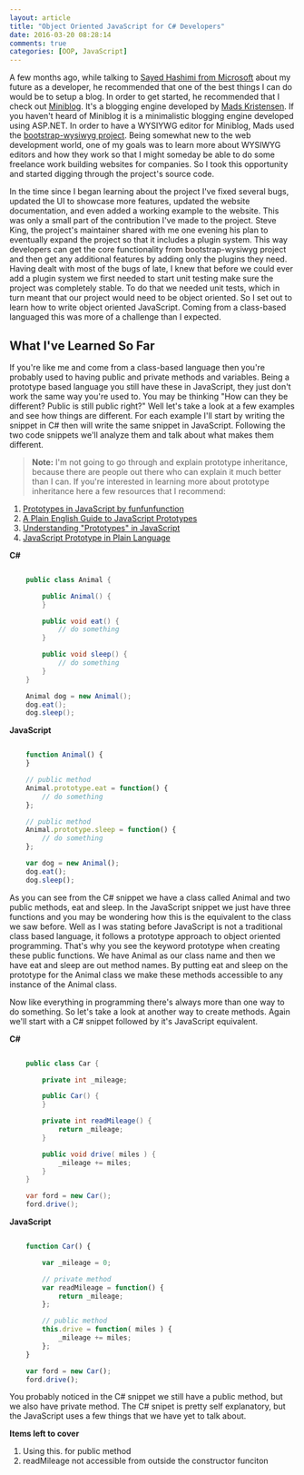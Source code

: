```yaml
---
layout: article
title: "Object Oriented JavaScript for C# Developers"
date: 2016-03-20 08:28:14
comments: true
categories: [OOP, JavaScript]
---
```


A few months ago, while talking to [Sayed Hashimi from Microsoft](https://twitter.com/sayedihashimi) about my future as a developer, he recommended that one of the best things I can do would be to setup a blog. In order to get started, he recommended that I check out [Miniblog](https://github.com/madskristensen/MiniBlog). It's a blogging engine developed by [Mads Kristensen](https://twitter.com/mkristensen). If you haven't heard of Miniblog it is a minimalistic blogging engine developed using ASP.NET. In order to have a WYSIYWG editor for Miniblog, Mads used the [bootstrap-wysiwyg project](https://github.com/steveathon/bootstrap-wysiwyg). Being somewhat new to the web development world, one of my goals was to learn more about WYSIWYG editors and how they work so that I might someday be able to do some freelance work building websites for companies. So I took this opportunity and started digging through the project's source code.

In the time since I began learning about the project I've fixed several bugs, updated the UI to showcase more features, updated the website documentation, and even added a working example to the website. This was only a small part of the contribution I've made to the project. Steve King, the project's maintainer shared with me one evening his plan to eventually expand the project so that it includes a plugin system. This way developers can get the core functionality from bootstrap-wysiwyg project and then get any additional features by adding only the plugins they need. Having dealt with most of the bugs of late, I knew that before we could ever add a plugin system we first needed to start unit testing make sure the project was completely stable. To do that we needed unit tests, which in turn meant that our project would need to be object oriented. So I set out to learn how to write object oriented JavaScript. Coming from a class-based languaged this was more of a challenge than I expected.

## What I've Learned So Far

If you're like me and come from a class-based language then you're probably used to having public and private methods and variables. Being a prototype based language you still have these in JavaScript, they just don't work the same way you're used to. You may be thinking "How can they be different? Public is still public right?" Well let's take a look at a few examples and see how things are different. For each example I'll start by writing the snippet in C# then will write the same snippet in JavaScript. Following the two code snippets we'll analyze them and talk about what makes them different.

  > **Note:** I'm not going to go through and explain prototype inheritance, because there are people out there who can explain it much better than I can. If you're interested in learning more about prototype inheritance here a few resources that I recommend:

1. [Prototypes in JavaScript by funfunfunction](https://youtu.be/riDVvXZ_Kb4)
2. [A Plain English Guide to JavaScript Prototypes](http://sporto.github.io/blog/2013/02/22/a-plain-english-guide-to-javascript-prototypes/)
3. [Understanding "Prototypes" in JavaScript](http://yehudakatz.com/2011/08/12/understanding-prototypes-in-javascript/)
4. [JavaScript Prototype in Plain Language](http://javascriptissexy.com/javascript-prototype-in-plain-detailed-language/)

**C#**

```csharp

    public class Animal {

        public Animal() {
        }

        public void eat() {
            // do something
        }

        public void sleep() {
            // do something
        }
    }

    Animal dog = new Animal();
    dog.eat();
    dog.sleep();
```

**JavaScript**

```js

    function Animal() {
    }

    // public method
    Animal.prototype.eat = function() {
        // do something
    };

    // public method
    Animal.prototype.sleep = function() {
        // do something
    };

    var dog = new Animal();
    dog.eat();
    dog.sleep();
```

As you can see from the C# snippet we have a class called Animal and two public methods, eat and sleep. In the JavaScript snippet we just have three functions and you may be wondering how this is the equivalent to the class we saw before. Well as I was stating before JavaScript is not a traditional class based language, it follows a prototype approach to object oriented programming. That's why you see the keyword prototype when creating these public functions. We have Animal as our class name and then we have eat and sleep are out method names. By putting eat and sleep on the prototype for the Animal class we make these methods accessible to any instance of the Animal class.

Now like everything in programming there's always more than one way to do something. So let's take a look at another way to create methods. Again we'll start with a C# snippet followed by it's JavaScript equivalent.

**C#**

```csharp

    public class Car {

        private int _mileage;

        public Car() {
        }

        private int readMileage() {
            return _mileage;
        }

        public void drive( miles ) {
            _mileage += miles;
        }
    }

    var ford = new Car();
    ford.drive();
```

**JavaScript**

```js

    function Car() {

        var _mileage = 0;

        // private method
        var readMileage = function() {
            return _mileage;
        };

        // public method
        this.drive = function( miles ) {
            _mileage += miles;
        };
    }

    var ford = new Car();
    ford.drive();
```

You probably noticed in the C# snippet we still have a public method, but we also have private method. The C# snipet is pretty self explanatory, but the JavaScript uses a few things that we have yet to talk about.


**Items left to cover**
1. Using this. for public method
2. readMileage not accessible from outside the constructor funciton